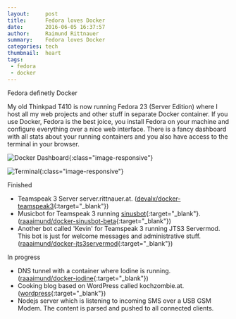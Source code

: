 ```yaml
---
layout:     post
title:      Fedora loves Docker
date:       2016-06-05 16:37:57
author:     Raimund Rittnauer
summary:    Fedora loves Docker
categories: tech
thumbnail:  heart
tags:
 - fedora
 - docker
---
```


Fedora definetly <i class="fa fa-heart"></i> Docker

My old Thinkpad T410 is now running Fedora 23 (Server Edition) where I host all my web projects and other stuff in separate Docker container.
If you use Docker, Fedora is the best joice, you install Fedora on your machine and configure everything over a nice web interface.
There is a fancy dashboard with all stats about your running containers and you also have access to the terminal in your browser.

![Docker Dashboard][fedora-dashboard]{:class="image-responsive"}

![Terminal][fedora-terminal]{:class="image-responsive"}

Finished
* Teamspeak 3 Server server.rittnauer.at. ([devalx/docker-teamspeak3][1]{:target="_blank"})
* Musicbot for Teamspeak 3 running [sinusbot][2]{:target="_blank"}. ([raaaimund/docker-sinusbot-beta][3]{:target="_blank"})
* Another bot called 'Kevin' for Teamspeak 3 running JTS3 Servermod. This bot is just for welcome messages and administrative stuff. ([raaaimund/docker-jts3servermod][4]{:target="_blank"})

In progress
* DNS tunnel with a container where Iodine is running. ([raaaimund/docker-iodine][5]{:target="_blank"})
* Cooking blog based on WordPress called kochzombie.at. ([wordpress][6]{:target="_blank"})
* Nodejs server which is listening to incoming SMS over a USB GSM Modem. The content is parsed and pushed to all connected clients.

[1]: https://hub.docker.com/r/devalx/docker-teamspeak3/
[2]: https://www.sinusbot.com/
[3]: https://hub.docker.com/r/raaaimund/docker-sinusbot-beta/
[4]: https://hub.docker.com/r/raaaimund/docker-jts3servermod/
[5]: https://hub.docker.com/r/raaaimund/docker-iodine/
[6]: https://hub.docker.com/_/wordpress/

[fedora-dashboard]: https://raw.githubusercontent.com/raaaimund/raaaimund.github.io/master/img/fedora-dashboard.jpg "Docker Dashboard"
[fedora-terminal]: https://raw.githubusercontent.com/raaaimund/raaaimund.github.io/master/img/fedora-terminal.jpg "Fedora Terminal"